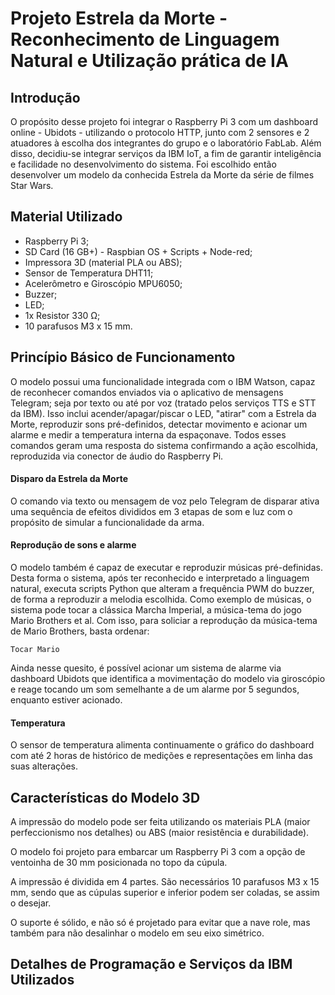 # Projeto Estrela da Morte - Reconhecimento de Linguagem Natural e Utilização prática de IA

## Introdução

O propósito desse projeto foi integrar o Raspberry Pi 3 com um dashboard online - Ubidots - utilizando o protocolo HTTP, junto com 2 sensores e 2 atuadores à escolha dos integrantes do grupo e o laboratório FabLab. Além disso, decidiu-se integrar serviços da IBM IoT, a fim de garantir inteligência e facilidade no desenvolvimento do sistema. Foi escolhido então desenvolver um modelo da conhecida Estrela da Morte da série de filmes Star Wars.

## Material Utilizado

* Raspberry Pi 3;
* SD Card (16 GB+) - Raspbian OS + Scripts + Node-red;
* Impressora 3D (material PLA ou ABS);
* Sensor de Temperatura DHT11;
* Acelerômetro e Giroscópio MPU6050;
* Buzzer;
* LED;
* 1x Resistor 330 Ω;
* 10 parafusos M3 x 15 mm.

## Princípio Básico de Funcionamento

O modelo possui uma funcionalidade integrada com o IBM Watson, capaz de reconhecer comandos enviados via o aplicativo de mensagens Telegram; seja por texto ou até por voz (tratado pelos serviços TTS e STT da IBM). Isso inclui acender/apagar/piscar o LED, "atirar" com a Estrela da Morte, reproduzir sons pré-definidos, detectar movimento e acionar um alarme e medir a temperatura interna da espaçonave. Todos esses comandos geram uma resposta do sistema confirmando a ação escolhida, reproduzida via conector de áudio do Raspberry Pi.

#### Disparo da Estrela da Morte

O comando via texto ou mensagem de voz pelo Telegram de disparar ativa uma sequência de efeitos divididos em 3 etapas de som e luz com o propósito de simular a funcionalidade da arma.

#### Reprodução de sons e alarme

O modelo também é capaz de executar e reproduzir músicas pré-definidas. Desta forma o sistema, após ter reconhecido e interpretado a linguagem natural, executa scripts Python que alteram a frequência PWM do buzzer, de forma a reproduzir a melodia escolhida. Como exemplo de  músicas, o sistema pode tocar a clássica Marcha Imperial, a música-tema do jogo Mario Brothers et al. Com isso, para soliciar a reprodução da música-tema de Mario Brothers, basta ordenar:

```
Tocar Mario
```

Ainda nesse quesito, é possível acionar um sistema de alarme via dashboard Ubidots que identifica a movimentação do modelo via giroscópio e reage tocando um som semelhante a de um alarme por 5 segundos, enquanto estiver acionado.


#### Temperatura

O sensor de temperatura alimenta continuamente o gráfico do dashboard com até 2 horas de histórico de medições e representações em linha das suas alterações.

## Características do Modelo 3D

A impressão do modelo pode ser feita utilizando os materiais PLA (maior perfeccionismo nos detalhes) ou ABS (maior resistência e durabilidade).

O modelo foi projeto para embarcar um Raspberry Pi 3 com a opção de ventoinha de 30 mm posicionada no topo da cúpula.

A impressão é dividida em 4 partes. São necessários 10 parafusos M3 x 15 mm, sendo que as cúpulas superior e inferior podem ser coladas, se assim o desejar.

O suporte é sólido, e não só é projetado para evitar que a nave role, mas também para não desalinhar o modelo em seu eixo simétrico.

## Detalhes de Programação e Serviços da IBM Utilizados

